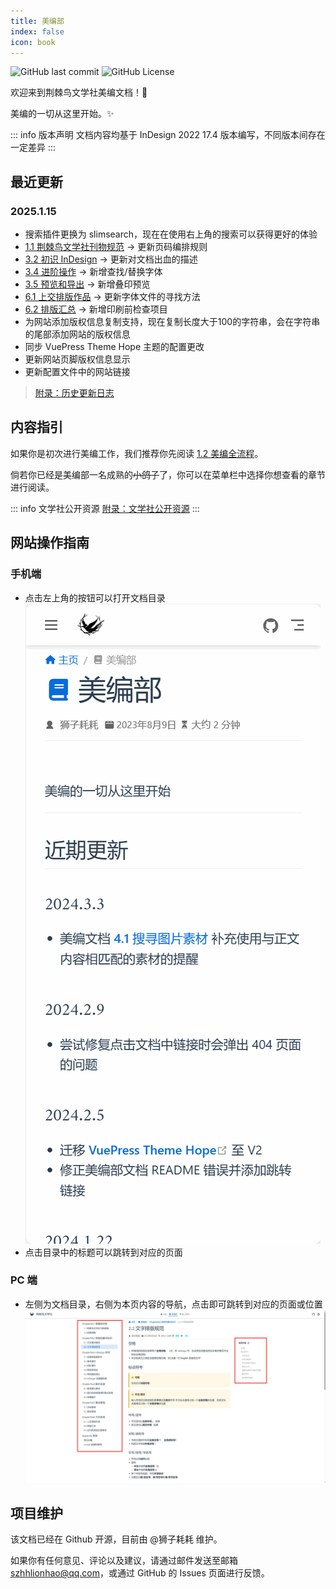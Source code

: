 ```yaml
---
title: 美编部
index: false
icon: book
---
```


![GitHub last commit](https://img.shields.io/github/last-commit/szhhwh/jingji_TSreference_vue)
![GitHub License](https://img.shields.io/github/license/szhhwh/jingji_TSreference_vue)

欢迎来到荆棘鸟文学社美编文档！🎉

美编的一切从这里开始。✨

::: info 版本声明
文档内容均基于 InDesign 2022 17.4 版本编写，不同版本间存在一定差异
:::

## 最近更新
### 2025.1.15
- 搜索插件更换为 slimsearch，现在在使用右上角的搜索可以获得更好的体验
- [1.1 荆棘鸟文学社刊物规范](ChapterNo1/1.1.md#页码编排) -> 更新页码编排规则
- [3.2 初识 InDesign](ChapterNo3/3.2.md) -> 更新对文档出血的描述
- [3.4 进阶操作](ChapterNo3/3.4.md#查找替换字体) -> 新增查找/替换字体<badge text="新增" type="tip"/>
- [3.5 预览和导出](ChapterNo3/3.5.md) -> 新增叠印预览<badge text="新增" type="tip"/>
- [6.1 上交排版作品](ChapterNo6/6.1.md#在网络上下载了若干字体文件并直接安装到系统内但下载时的字体文件已经被删除) -> 更新字体文件的寻找方法
- [6.2 排版汇总](ChapterNo6/6.2.md#印刷前检查项目) -> 新增印刷前检查项目<badge text="新增" type="tip"/>
- 为网站添加版权信息复制支持，现在复制长度大于100的字符串，会在字符串的尾部添加网站的版权信息
- 同步 VuePress Theme Hope 主题的配置更改
- 更新网站页脚版权信息显示
- 更新配置文件中的网站链接

> [附录：历史更新日志](Appendix/changelog.md)

## 内容指引
如果你是初次进行美编工作，我们推荐你先阅读 [1.2 美编全流程](ChapterNo1/1.2.md)。

倘若你已经是美编部一名成熟的~~小鸽子~~了，你可以在菜单栏中选择你想查看的章节进行阅读。

::: info 文学社公开资源
[附录：文学社公开资源](Appendix/resource.md)
:::

## 网站操作指南
### 手机端
- 点击左上角的按钮可以打开文档目录![](assets/recording.gif)
- 点击目录中的标题可以跳转到对应的页面

### PC 端
- 左侧为文档目录，右侧为本页内容的导航，点击即可跳转到对应的页面或位置![](assets/image/README-1710520319220.jpeg)

## 项目维护
该文档已经在 Github 开源，目前由 @狮子耗耗 维护。

如果你有任何意见、评论以及建议，请通过邮件发送至邮箱 [szhhlionhao@qq.com](mailto:szhhlionhao@qq.com)，或通过 GitHub 的 Issues 页面进行反馈。